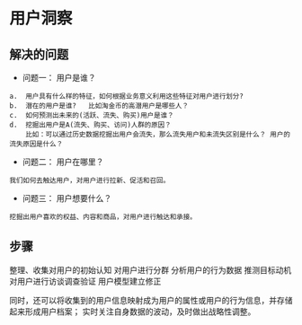 # 用户洞察

## 解决的问题

* 问题一： 用户是谁？
```text
a.  用户具有什么样的特征，如何根据业务意义利用这些特征对用户进行划分?  
b.  潜在的用户是谁?   比如淘金币的高潜用户是哪些人？
c.  如何预测出未来的(活跃、流失、购买)用户是谁？
d.  挖掘出用户是A(流失、购买、访问)人群的原因？
	比如：可以通过历史数据挖掘出用户会流失，那么流失用户和未流失区别是什么？ 用户的流失原因是什么？
```
* 问题二： 用户在哪里？ 
```text
我们如何去触达用户，对用户进行拉新、促活和召回。
```
* 问题三： 用户想要什么？
```text
挖掘出用户喜欢的权益、内容和商品，对用户进行触达和承接。
```

## 步骤

整理、收集对用户的初始认知
对用户进行分群
分析用户的行为数据
推测目标动机
对用户进行访谈调查验证
用户模型建立修正

同时，还可以将收集到的用户信息映射成为用户的属性或用户的行为信息，并存储起来形成用户档案；
实时关注自身数据的波动，及时做出战略性调整。

